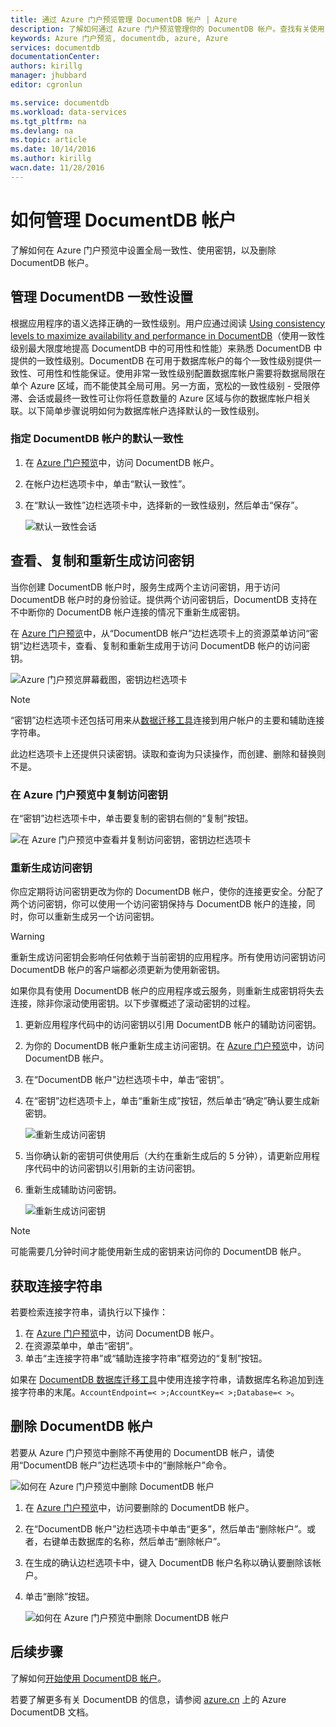 ```yaml
---
title: 通过 Azure 门户预览管理 DocumentDB 帐户 | Azure
description: 了解如何通过 Azure 门户预览管理你的 DocumentDB 帐户。查找有关使用 Azure 门户预览查看、复制、删除和访问帐户的指南。
keywords: Azure 门户预览, documentdb, azure, Azure
services: documentdb
documentationCenter: 
authors: kirillg
manager: jhubbard
editor: cgronlun

ms.service: documentdb
ms.workload: data-services
ms.tgt_pltfrm: na
ms.devlang: na
ms.topic: article
ms.date: 10/14/2016
ms.author: kirillg
wacn.date: 11/28/2016
---
```


# 如何管理 DocumentDB 帐户

了解如何在 Azure 门户预览中设置全局一致性、使用密钥，以及删除 DocumentDB 帐户。

## <a id="consistency"></a>管理 DocumentDB 一致性设置

根据应用程序的语义选择正确的一致性级别。用户应通过阅读 [Using consistency levels to maximize availability and performance in DocumentDB][consistency]（使用一致性级别最大限度地提高 DocumentDB 中的可用性和性能）来熟悉 DocumentDB 中提供的一致性级别。DocumentDB 在可用于数据库帐户的每个一致性级别提供一致性、可用性和性能保证。使用非常一致性级别配置数据库帐户需要将数据局限在单个 Azure 区域，而不能使其全局可用。另一方面，宽松的一致性级别 - 受限停滞、会话或最终一致性可让你将任意数量的 Azure 区域与你的数据库帐户相关联。以下简单步骤说明如何为数据库帐户选择默认的一致性级别。

### 指定 DocumentDB 帐户的默认一致性

1. 在 [Azure 门户预览](https://portal.azure.cn/)中，访问 DocumentDB 帐户。
2. 在帐户边栏选项卡中，单击“默认一致性”。
3. 在“默认一致性”边栏选项卡中，选择新的一致性级别，然后单击“保存”。

    ![默认一致性会话][5]

## <a id="keys"></a>查看、复制和重新生成访问密钥
当你创建 DocumentDB 帐户时，服务生成两个主访问密钥，用于访问 DocumentDB 帐户时的身份验证。提供两个访问密钥后，DocumentDB 支持在不中断你的 DocumentDB 帐户连接的情况下重新生成密钥。

在 [Azure 门户预览](https://portal.azure.cn/)中，从“DocumentDB 帐户”边栏选项卡上的资源菜单访问“密钥”边栏选项卡，查看、复制和重新生成用于访问 DocumentDB 帐户的访问密钥。

![Azure 门户预览屏幕截图，密钥边栏选项卡](./media/documentdb-manage-account/keys.png)  

> [!NOTE]
> “密钥”边栏选项卡还包括可用来从[数据迁移工具](./documentdb-import-data.md)连接到用户帐户的主要和辅助连接字符串。

此边栏选项卡上还提供只读密钥。读取和查询为只读操作，而创建、删除和替换则不是。

### 在 Azure 门户预览中复制访问密钥

在“密钥”边栏选项卡中，单击要复制的密钥右侧的“复制”按钮。

![在 Azure 门户预览中查看并复制访问密钥，密钥边栏选项卡](./media/documentdb-manage-account/copykeys.png)

### 重新生成访问密钥

你应定期将访问密钥更改为你的 DocumentDB 帐户，使你的连接更安全。分配了两个访问密钥，你可以使用一个访问密钥保持与 DocumentDB 帐户的连接，同时，你可以重新生成另一个访问密钥。

> [!WARNING]
> 重新生成访问密钥会影响任何依赖于当前密钥的应用程序。所有使用访问密钥访问 DocumentDB 帐户的客户端都必须更新为使用新密钥。

如果你具有使用 DocumentDB 帐户的应用程序或云服务，则重新生成密钥将失去连接，除非你滚动使用密钥。以下步骤概述了滚动密钥的过程。

1. 更新应用程序代码中的访问密钥以引用 DocumentDB 帐户的辅助访问密钥。
2. 为你的 DocumentDB 帐户重新生成主访问密钥。在 [Azure 门户预览](https://portal.azure.cn/)中，访问 DocumentDB 帐户。
3. 在“DocumentDB 帐户”边栏选项卡中，单击“密钥”。
4. 在“密钥”边栏选项卡上，单击“重新生成”按钮，然后单击“确定”确认要生成新密钥。

    ![重新生成访问密钥](./media/documentdb-manage-account/regenerate-keys.png)

5. 当你确认新的密钥可供使用后（大约在重新生成后的 5 分钟），请更新应用程序代码中的访问密钥以引用新的主访问密钥。
6. 重新生成辅助访问密钥。

    ![重新生成访问密钥](./media/documentdb-manage-account/regenerate-secondary-key.png)  

> [!NOTE]
> 可能需要几分钟时间才能使用新生成的密钥来访问你的 DocumentDB 帐户。

## 获取连接字符串

若要检索连接字符串，请执行以下操作：

1. 在 [Azure 门户预览](https://portal.azure.cn)中，访问 DocumentDB 帐户。
2. 在资源菜单中，单击“密钥”。
3. 单击“主连接字符串”或“辅助连接字符串”框旁边的“复制”按钮。

如果在 [DocumentDB 数据库迁移工具](./documentdb-import-data.md)中使用连接字符串，请数据库名称追加到连接字符串的末尾。`AccountEndpoint=< >;AccountKey=< >;Database=< >`。

## <a id="delete"></a> 删除 DocumentDB 帐户
若要从 Azure 门户预览中删除不再使用的 DocumentDB 帐户，请使用“DocumentDB 帐户”边栏选项卡中的“删除帐户”命令。

![如何在 Azure 门户预览中删除 DocumentDB 帐户](./media/documentdb-manage-account/deleteaccount.png)  

1. 在 [Azure 门户预览](https://portal.azure.cn/)中，访问要删除的 DocumentDB 帐户。
2. 在“DocumentDB 帐户”边栏选项卡中单击“更多”，然后单击“删除帐户”。或者，右键单击数据库的名称，然后单击“删除帐户”。
3. 在生成的确认边栏选项卡中，键入 DocumentDB 帐户名称以确认要删除该帐户。
4. 单击“删除”按钮。

    ![如何在 Azure 门户预览中删除 DocumentDB 帐户](./media/documentdb-manage-account/delete-account-confirm.png)

## <a id="next"></a>后续步骤

了解如何[开始使用 DocumentDB 帐户](./documentdb-get-started-quickstart.md)。

若要了解更多有关 DocumentDB 的信息，请参阅 [azure.cn](./index.md) 上的 Azure DocumentDB 文档。

<!--Image references-->
[1]: ./media/documentdb-manage-account/documentdb_add_region-1.png
[2]: ./media/documentdb-manage-account/documentdb_add_region-2.png
[3]: ./media/documentdb-manage-account/documentdb_change_write_region-1.png
[4]: ./media/documentdb-manage-account/documentdb_change_write_region-2.png
[5]: ./media/documentdb-manage-account/documentdb_change_consistency-1.png
[6]: ./media/documentdb-manage-account/chooseandsaveconsistency.png

<!--Reference style links - using these makes the source content way more readable than using inline links-->
[consistency]: ./documentdb-consistency-levels.md
[offers]: https://www.azure.cn/pricing/details/documentdb/

<!---HONumber=Mooncake_1121_2016-->